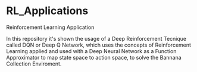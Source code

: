 # RL_Applications
Reinforcement Learning Application

In this repository it's shown the usage of a Deep Reinforcement Tecnique called DQN or Deep Q Network, which uses the concepts of Reinforcement Learning applied and used with a Deep Neural Network as a Function Approximator to map state space to action space, to solve the Bannana Collection Enviroment.






